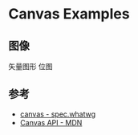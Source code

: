 # Canvas Examples

## 图像

矢量图形
位图

## 参考
+ [canvas - spec.whatwg](https://html.spec.whatwg.org/multipage/canvas.html)
+ [Canvas API - MDN](https://developer.mozilla.org/en-US/docs/Web/API/Canvas_API)
